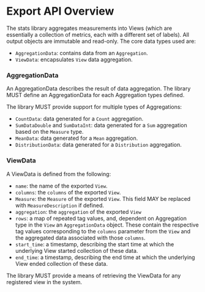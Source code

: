 # Export API Overview
The stats library aggregates measurements into Views (which are essentially a collection of
metrics, each with a different set of labels). All output objects are immutable and read-only.
The core data types used are:
* `AggregationData`: contains data from an `Aggregation`.
* `ViewData`: encapsulates `View` data aggregation.

### AggregationData
An AggregationData describes the result of data aggregation. The library MUST define an
AggregationData for each Aggregation types defined.

The library MUST provide support for multiple types of Aggregations:
* `CountData`: data generated for a `Count` aggregation.
* `SumDataDouble` and `SumDataInt`: data generated for a `Sum` aggregation based on the `Measure`
type.
* `MeanData`: data generated for a `Mean` aggregation.
* `DistributionData`: data generated for a `Distribution` aggregation.

### ViewData
A ViewData is defined from the following:
* `name`: the name of the exported `View`.
* `columns`: the `columns` of the exported `View`.
* `Measure`: the `Measure` of the exported `View`. This field MAY be replaced with
`MeasureDescription` if defined.
* `aggregation`: the `aggregation` of the exported `View`
* `rows`: a map of repeated tag values, and, dependent on Aggregation type in the `View` an
`AggregationData` object. These contain the respective tag values corresponding to the `columns`
parameter from the `View` and the aggregated data associated with those `columns`.
* `start_time`: a timestamp, describing the start time at which the underlying View started
collection of these data.
* `end_time`: a timestamp, describing the end time at which the underlying View ended collection
of these data.

The library MUST provide a means of retrieving the ViewData for any registered view in the system.
